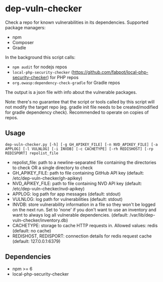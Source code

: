 # dep-vuln-checker

Check a repo for known vulnerabilities in its dependencies.
Supported package managers:
* npm
* Composer
* Gradle

In the background this script calls: 
* `npm audit` for nodejs repos
* `local-php-security-checker` (https://github.com/fabpot/local-php-security-checker) for PHP repos
* `org.owasp:dependency-check-gradle` for Gradle repos

The output is a json file with info about the vulnerable packages.

Note: there's no guarantee that the script or tools called by this script will not modify the target repo (eg. gradle init file needs to be created/modified for gradle dependency check). Recommended to operate on copies of repos.

## Usage
```
dep-vuln-checker.py [-h] [-g GH_APIKEY_FILE] [-n NVD_APIKEY_FILE] [-a APPLOG] [-l VULNLOG] [-i INVDB] [-c CACHETYPE] [-rh REDISHOST] [-rp REDISPORT] repolist_file
```
* repolist\_file: path to a newline-separated file containing the directories to check OR a single directory to check
* GH\_APIKEY\_FILE: path to file containing GitHub API key (default: /etc/dep-vuln-checker/gh-apikey)
* NVD\_APIKEY\_FILE: path to file containing NVD API key (default: /etc/dep-vuln-checker/nvd-apikey)
* APPLOG: log path for app messages  (default: stdout)
* VULNLOG: log path for vulnerabilities (default: stdout)
* INVDB: store vulnerability information in a file so they won't be logged on the next run. Set to 'none' if you don't want to use an inventory and want to always log all vulnerable dependencies. (default: /var/lib/dep-vuln-checker/inventory.db)
* CACHETYPE: storage to cache HTTP requests in. Allowed values: redis (default: no cache)
* REDISHOST, REDISPORT: connection details for redis request cache (default: 127.0.0.1:6379)

## Dependencies
* npm >= 6
* local-php-security-checker 
